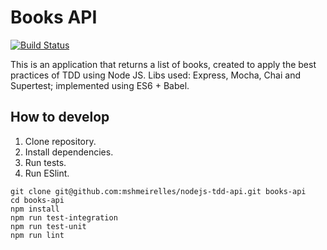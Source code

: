 # Books API
[![Build Status](https://travis-ci.org/mshmeirelles/nodejs-tdd-api.svg?branch=master)](https://travis-ci.org/mshmeirelles/nodejs-tdd-api)

This is an application that returns a list of books, created to apply the best practices of TDD using Node JS. Libs used: Express, Mocha, Chai and Supertest; implemented using ES6 + Babel.

## How to develop

1. Clone repository.
2. Install dependencies.
3. Run tests.
4. Run ESlint.

```console
git clone git@github.com:mshmeirelles/nodejs-tdd-api.git books-api
cd books-api
npm install
npm run test-integration
npm run test-unit
npm run lint
```
